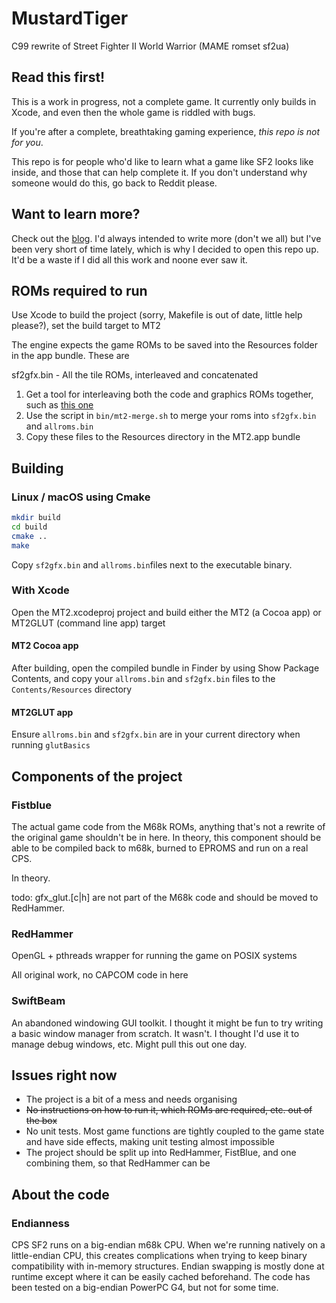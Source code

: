 # MustardTiger

C99 rewrite of Street Fighter II World Warrior (MAME romset sf2ua)

## Read this first!

This is a work in progress, not a complete game. It currently only builds in Xcode, and even then the whole game is riddled with bugs.

If you're after a complete, breathtaking gaming experience, *this repo is not for you*.

This repo is for people who'd like to learn what a game like SF2 looks like inside, and those that can help complete it. If you don't understand why someone would do this, go back to Reddit please.

## Want to learn more?

Check out the [blog](https://sf2platinum.wordpress.com). I'd always intended to write more (don't we all) but I've been very short of time lately, which is why I decided to open this repo up. It'd be a waste if I did all this work and noone ever saw it.

## ROMs required to run

Use Xcode to build the project (sorry, Makefile is out of date, little help please?), set the build target to MT2

The engine expects the game ROMs to be saved into the Resources folder in the app bundle. These are

sf2gfx.bin - All the tile ROMs, interleaved and concatenated

1. Get a tool for interleaving both the code and graphics ROMs together, such as [this one](https://www.romhacking.net/forum/index.php?topic=26264.0)
2. Use the script in `bin/mt2-merge.sh` to merge your roms into `sf2gfx.bin` and `allroms.bin`
3. Copy these files to the Resources directory in the MT2.app bundle

## Building

### Linux / macOS using Cmake

```bash
mkdir build
cd build
cmake ..
make
```

Copy `sf2gfx.bin` and `allroms.bin`files next to the executable binary.

### With Xcode

Open the MT2.xcodeproj project and build either the MT2 (a Cocoa app) or MT2GLUT (command line app) target

#### MT2 Cocoa app

After building, open the compiled bundle in Finder by using Show Package Contents, and copy your `allroms.bin` and `sf2gfx.bin` files to the `Contents/Resources` directory

#### MT2GLUT app

Ensure `allroms.bin` and `sf2gfx.bin` are in your current directory when running `glutBasics`

## Components of the project

### Fistblue

The actual game code from the M68k ROMs, anything that's not a rewrite of the original game shouldn't be in here. In theory, this component should be able to be compiled back to m68k, burned to EPROMS and run on a real CPS.

In theory.

todo: gfx_glut.\[c|h\] are not part of the M68k code and should be moved to RedHammer.

### RedHammer

OpenGL + pthreads wrapper for running the game on POSIX systems

All original work, no CAPCOM code in here

### SwiftBeam

An abandoned windowing GUI toolkit. I thought it might be fun to try writing a basic window manager from scratch. It wasn't. I thought I'd use it to manage debug windows, etc. Might pull this out one day.

## Issues right now

* The project is a bit of a mess and needs organising
* ~~No instructions on how to run it, which ROMs are required, etc. out of the box~~
* No unit tests. Most game functions are tightly coupled to the game state and have side effects, making unit testing almost impossible
* The project should be split up into RedHammer, FistBlue, and one combining them, so that RedHammer can be 

## About the code

### Endianness

CPS SF2 runs on a big-endian m68k CPU. When we're running natively on a little-endian CPU, this creates complications when trying to keep binary compatibility with in-memory structures. Endian swapping is mostly done at runtime except where it can be easily cached beforehand. The code has been tested on a big-endian PowerPC G4, but not for some time.

